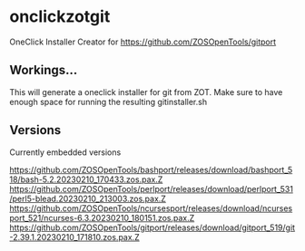 # onclickzotgit
OneClick Installer Creator for https://github.com/ZOSOpenTools/gitport

## Workings...
This will generate a oneclick installer for git from ZOT.
Make sure to have enough space for running the resulting gitinstaller.sh

## Versions

Currently embedded versions

https://github.com/ZOSOpenTools/bashport/releases/download/bashport_518/bash-5.2.20230210_170433.zos.pax.Z 
https://github.com/ZOSOpenTools/perlport/releases/download/perlport_531/perl5-blead.20230210_213003.zos.pax.Z 
https://github.com/ZOSOpenTools/ncursesport/releases/download/ncursesport_521/ncurses-6.3.20230210_180151.zos.pax.Z
https://github.com/ZOSOpenTools/gitport/releases/download/gitport_519/git-2.39.1.20230210_171810.zos.pax.Z 
